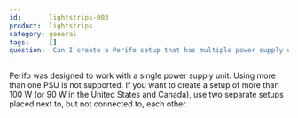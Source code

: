 ```yaml
---
id:       lightstrips-003
product:  lightstrips
category: general
tags:     []
question: 'Can I create a Perifo setup that has multiple power supply units so that I can power more than 100 W of lights?'
---
```


Perifo was designed to work with a single power supply unit. Using more than one PSU is not supported. If you want to create a setup of more than 100 W (or 90 W in the United States and Canada), use two separate setups placed next to, but not connected to, each other.